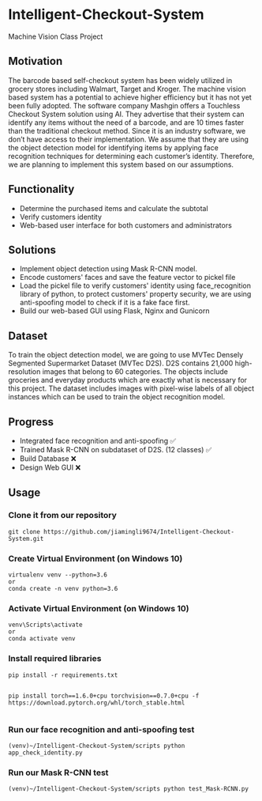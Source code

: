 # Intelligent-Checkout-System
Machine Vision Class Project

## Motivation
The barcode based self-checkout system has been widely utilized in grocery stores including Walmart, Target and Kroger. The machine vision based system has a potential to achieve higher efficiency but it has not yet been fully adopted. The software company Mashgin offers a Touchless Checkout System solution using AI. They advertise that their system can identify any items without the need of a barcode, and are 10 times faster than the traditional checkout method. Since it is an industry software, we don’t have access to their implementation. We assume that they are using the object detection model for identifying items by applying face recognition techniques for determining each customer’s identity. Therefore, we are planning to implement this system based on our assumptions.

## Functionality

* Determine the purchased items and calculate the subtotal 
* Verify customers identity
* Web-based user interface for both customers and administrators

## Solutions

* Implement object detection using Mask R-CNN model.
* Encode customers' faces and save the feature vector to pickel file
* Load the pickel file to verify customers' identity using face_recognition library of python, to protect customers' property security, we are using anti-spoofing model to check if it is a fake face first.
* Build our web-based GUI using Flask, Nginx and Gunicorn

## Dataset

To train the object detection model, we are going to use MVTec Densely Segmented Supermarket Dataset (MVTec D2S). D2S contains 21,000 high-resolution images that belong to 60 categories. The objects include groceries and everyday products which are exactly what is necessary for this project. The dataset includes images with pixel-wise labels of all object instances which can be used to train the object recognition model. 

## Progress
* Integrated face recognition and anti-spoofing :white_check_mark:
* Trained Mask R-CNN on subdataset of D2S. (12 classes) :white_check_mark:
* Build Database :x:
* Design Web GUI :x:

## Usage

### Clone it from our repository

```
git clone https://github.com/jiamingli9674/Intelligent-Checkout-System.git

```



### Create Virtual Environment (on Windows 10)

```
virtualenv venv --python=3.6
or
conda create -n venv python=3.6

```

### Activate Virtual Environment (on Windows 10)

```
venv\Scripts\activate  
or
conda activate venv

```

### Install required libraries

```
pip install -r requirements.txt 


pip install torch==1.6.0+cpu torchvision==0.7.0+cpu -f https://download.pytorch.org/whl/torch_stable.html


```



### Run our face recognition and anti-spoofing test

```
(venv)~/Intelligent-Checkout-System/scripts python app_check_identity.py

```

### Run our Mask R-CNN test

```
(venv)~/Intelligent-Checkout-System/scripts python test_Mask-RCNN.py

```
